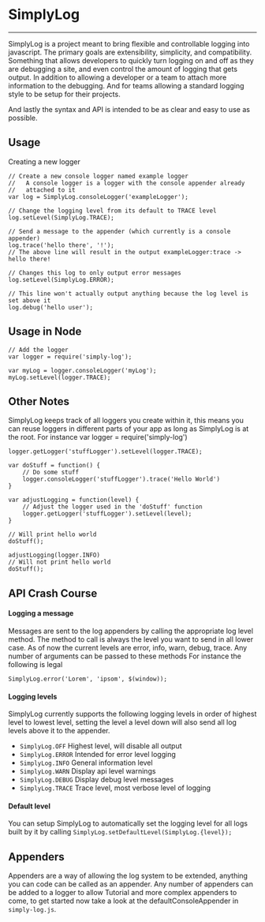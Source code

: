 SimplyLog
=====
- - -
SimplyLog is a project meant to bring flexible and controllable logging into javascript.
The primary goals are extensibility, simplicity, and compatibility.  Something that allows developers to quickly turn logging on and off as they are debugging a site, and even control
the amount of logging that gets output.  In addition to allowing a developer or a team 
to attach more information to the debugging.  And for teams allowing a standard logging style to be setup for their projects.

And lastly the syntax and API is intended to be as clear and easy to use as possible.

Usage
-----
Creating a new logger

	// Create a new console logger named example logger
	//   A console logger is a logger with the console appender already
	//   attached to it
	var log = SimplyLog.consoleLogger('exampleLogger');

	// Change the logging level from its default to TRACE level
	log.setLevel(SimplyLog.TRACE);

	// Send a message to the appender (which currently is a console appender)
	log.trace('hello there', '!');
	// The above line will result in the output exampleLogger:trace -> hello there!

	// Changes this log to only output error messages
	log.setLevel(SimplyLog.ERROR);

	// This line won't actually output anything because the log level is set above it
	log.debug('hello user');

Usage in Node
-------------
	// Add the logger
	var logger = require('simply-log');

	var myLog = logger.consoleLogger('myLog');
	myLog.setLevel(logger.TRACE);

Other Notes
-----------
SimplyLog keeps track of all loggers you create within it, this means you can reuse loggers in different parts of your app as long as SimplyLog is at the root.  For instance
	var logger = require('simply-log')

	logger.getLogger('stuffLogger').setLevel(logger.TRACE);

	var doStuff = function() {
		// Do some stuff
		logger.consoleLogger('stuffLogger').trace('Hello World')
	}

	var adjustLogging = function(level) {
		// Adjust the logger used in the 'doStuff' function
		logger.getLogger('stuffLogger').setLevel(level);
	}

	// Will print hello world
	doStuff();

	adjustLogging(logger.INFO)
	// Will not print hello world
	doStuff();

API Crash Course
----------------
#### Logging a message
Messages are sent to the log appenders by calling the appropriate log level method.
The method to call is always the level you want to send in all lower case.
As of now the current levels are error, info, warn, debug, trace.
Any number of arguments can be passed to these methods
For instance the following is legal

	SimplyLog.error('Lorem', 'ipsom', $(window));

#### Logging levels
SimplyLog currently supports the following logging levels in order of highest level to lowest level, setting the level a level down will also send all log levels above it to the appender.

+ `SimplyLog.OFF` Highest level, will disable all output
+ `SimplyLog.ERROR` Intended for error level logging
+ `SimplyLog.INFO` General information level
+ `SimplyLog.WARN` Display api level warnings
+ `SimplyLog.DEBUG` Display debug level messages
+ `SimplyLog.TRACE` Trace level, most verbose level of logging

#### Default level
You can setup SimplyLog to automatically set the logging level for all logs built by it by calling
`SimplyLog.setDefaultLevel(SimplyLog.{level});`

Appenders
---------
Appenders are a way of allowing the log system to be extended, anything you can code can be called as an appender.  Any number of appenders can be added to a logger to allow  Tutorial and more complex appenders to come, to get started now take a look at the defaultConsoleAppender in `simply-log.js`.